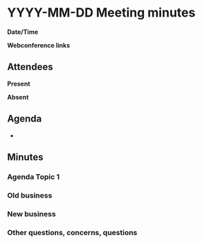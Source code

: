 # YYYY-MM-DD Meeting minutes

**Date/Time**

**Webconference links**

## Attendees

**Present**

**Absent**

## Agenda
- 


## Minutes

### Agenda Topic 1
### Old business
### New business
### Other questions, concerns, questions
